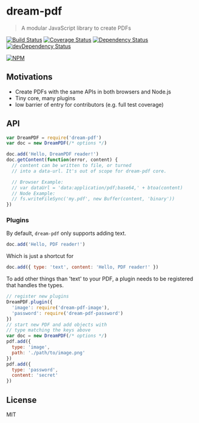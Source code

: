 # dream-pdf

> A modular JavaScript library to create PDFs

[![Build Status](https://travis-ci.org/gr2m/dream-pdf.svg?branch=master)](https://travis-ci.org/gr2m/dream-pdf)
[![Coverage Status](https://coveralls.io/repos/gr2m/dream-pdf/badge.svg?branch=master)](https://coveralls.io/r/gr2m/dream-pdf?branch=master)
[![Dependency Status](https://david-dm.org/gr2m/dream-pdf.svg)](https://david-dm.org/gr2m/dream-pdf)
[![devDependency Status](https://david-dm.org/gr2m/dream-pdf/dev-status.svg)](https://david-dm.org/gr2m/dream-pdf#info=devDependencies)

[![NPM](https://nodei.co/npm/dream-pdf.png?downloads=true&downloadRank=true&stars=true)](https://nodei.co/npm/dream-pdf/)

## Motivations

- Create PDFs with the same APIs in both browsers and Node.js
- Tiny core, many plugins
- low barrier of entry for contributors (e.g. full test coverage)

## API

```js
var DreamPDF = require('dream-pdf')
var doc = new DreamPDF(/* options */)

doc.add('Hello, DreamPDF reader!')
doc.getContent(function(error, content) {
  // content can be written to file, or turned
  // into a data-url. It's out of scope for dream-pdf core.

  // Browser Example:
  // var dataUrl = 'data:application/pdf;base64,' + btoa(content)
  // Node Example:
  // fs.writeFileSync('my.pdf', new Buffer(content, 'binary'))
})
```

### Plugins

By default, `dream-pdf` only supports adding text.

```js
doc.add('Hello, PDF reader!')
```

Which is just a shortcut for

```js
doc.add({ type: 'text', content: 'Hello, PDF reader!' })
```

To add other things than 'text' to your PDF, a plugin
needs to be registered that handles the types.

```js
// register new plugins
DreamPDF.plugin({
  'image': require('dream-pdf-image'),
  'password': require('dream-pdf-password')
})
// start new PDF and add objects with
// type matching the keys above
var doc = new DreamPDF(/* options */)
pdf.add({
  type: 'image',
  path: './path/to/image.png'
})
pdf.add({
  type: 'password',
  content: 'secret'
})
```

## License

MIT

